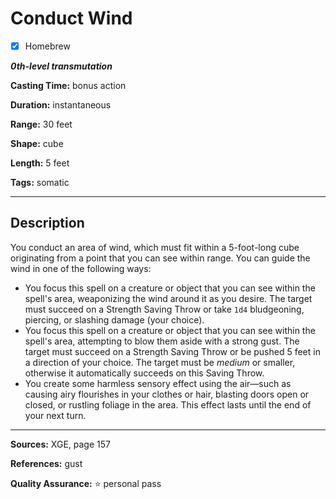 # Conduct Wind

- [x] Homebrew

***0th-level transmutation***

**Casting Time:** bonus action

**Duration:** instantaneous

**Range:** 30 feet

**Shape:** cube

**Length:** 5 feet

**Tags:** somatic

---

## Description
You conduct an area of wind, which must fit within a 5-foot-long cube originating from a point that you can see within range.
You can guide the wind in one of the following ways:
- You focus this spell on a creature or object that you can see within the spell's area, weaponizing the wind around it as you desire.
	The target must succeed on a Strength Saving Throw or take `1d4` bludgeoning, piercing, or slashing damage (your choice).
- You focus this spell on a creature or object that you can see within the spell's area, attempting to blow them aside with a strong gust.
	The target must succeed on a Strength Saving Throw or be pushed 5 feet in a direction of your choice.
	The target must be *medium* or smaller, otherwise it automatically succeeds on this Saving Throw.
- You create some harmless sensory effect using the air&mdash;such as causing airy flourishes in your clothes or hair, blasting doors open or closed, or rustling foliage in the area.
	This effect lasts until the end of your next turn.

---

**Sources:** XGE, page 157

**References:** gust

**Quality Assurance:** :star: personal pass
